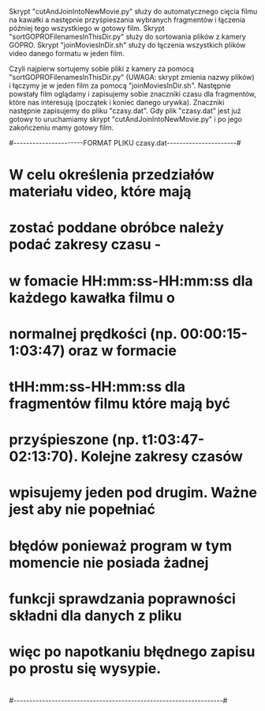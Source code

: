 Skrypt "cutAndJoinIntoNewMovie.py" służy do automatycznego cięcia filmu na kawałki a następnie przyśpieszania wybranych fragmentów i łączenia później tego wszystkiego w gotowy film.
Skrypt "sortGOPROFilenamesInThisDir.py" służy do sortowania plików z kamery GOPRO.
Skrypt "joinMoviesInDir.sh" służy do łączenia wszystkich plików video danego formatu w jeden film.

Czyli najpierw sortujemy sobie pliki z kamery za pomocą "sortGOPROFilenamesInThisDir.py" (UWAGA: skrypt zmienia nazwy plików) i łączymy je w jeden film za pomocą "joinMoviesInDir.sh". Następnie powstały film oglądamy i zapisujemy sobie znaczniki czasu dla fragmentów, które nas interesują (początek i koniec danego urywka). Znaczniki następnie zapisujemy do pliku "czasy.dat". Gdy plik "czasy.dat" jest już gotowy to uruchamiamy skrypt "cutAndJoinIntoNewMovie.py" i po jego zakończeniu mamy gotowy film.

#----------------------FORMAT PLIKU czasy.dat----------------------#
#                                                                  #
#   W celu określenia przedziałów materiału video, które mają      #
#   zostać poddane obróbce należy podać zakresy czasu <od>-<do>    #
#   w fomacie HH:mm:ss-HH:mm:ss dla każdego kawałka filmu o        #
#   normalnej prędkości (np. 00:00:15-1:03:47) oraz w formacie     #
#   tHH:mm:ss-HH:mm:ss dla fragmentów filmu które mają być         #
#   przyśpieszone (np. t1:03:47-02:13:70). Kolejne zakresy czasów  #
#   wpisujemy jeden pod drugim. Ważne jest aby nie popełniać       #
#   błędów ponieważ program w tym momencie nie posiada żadnej      #
#   funkcji sprawdzania poprawności składni dla danych z pliku     #
#   więc po napotkaniu błędnego zapisu po prostu się wysypie.      #
#                                                                  #
#------------------------------------------------------------------#

